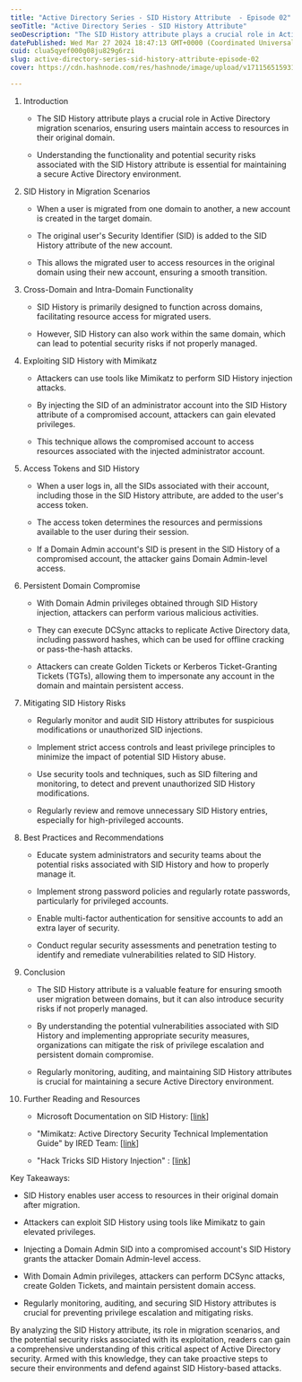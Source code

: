 ```yaml
---
title: "Active Directory Series - SID History Attribute  - Episode 02"
seoTitle: "Active Directory Series - SID History Attribute"
seoDescription: "The SID History attribute plays a crucial role in Active Directory migration scenarios, ensuring users maintain access to resources in their original domain"
datePublished: Wed Mar 27 2024 18:47:13 GMT+0000 (Coordinated Universal Time)
cuid: clua5qyef000g08ju829g6rzi
slug: active-directory-series-sid-history-attribute-episode-02
cover: https://cdn.hashnode.com/res/hashnode/image/upload/v1711565159316/4d5bcf18-ba19-44a6-b26a-14d6052f4d47.jpeg

---
```


1. Introduction
    
    * The SID History attribute plays a crucial role in Active Directory migration scenarios, ensuring users maintain access to resources in their original domain.
        
    * Understanding the functionality and potential security risks associated with the SID History attribute is essential for maintaining a secure Active Directory environment.
        
2. SID History in Migration Scenarios
    
    * When a user is migrated from one domain to another, a new account is created in the target domain.
        
    * The original user's Security Identifier (SID) is added to the SID History attribute of the new account.
        
    * This allows the migrated user to access resources in the original domain using their new account, ensuring a smooth transition.
        
3. Cross-Domain and Intra-Domain Functionality
    
    * SID History is primarily designed to function across domains, facilitating resource access for migrated users.
        
    * However, SID History can also work within the same domain, which can lead to potential security risks if not properly managed.
        
4. Exploiting SID History with Mimikatz
    
    * Attackers can use tools like Mimikatz to perform SID History injection attacks.
        
    * By injecting the SID of an administrator account into the SID History attribute of a compromised account, attackers can gain elevated privileges.
        
    * This technique allows the compromised account to access resources associated with the injected administrator account.
        
5. Access Tokens and SID History
    
    * When a user logs in, all the SIDs associated with their account, including those in the SID History attribute, are added to the user's access token.
        
    * The access token determines the resources and permissions available to the user during their session.
        
    * If a Domain Admin account's SID is present in the SID History of a compromised account, the attacker gains Domain Admin-level access.
        
6. Persistent Domain Compromise
    
    * With Domain Admin privileges obtained through SID History injection, attackers can perform various malicious activities.
        
    * They can execute DCSync attacks to replicate Active Directory data, including password hashes, which can be used for offline cracking or pass-the-hash attacks.
        
    * Attackers can create Golden Tickets or Kerberos Ticket-Granting Tickets (TGTs), allowing them to impersonate any account in the domain and maintain persistent access.
        
7. Mitigating SID History Risks
    
    * Regularly monitor and audit SID History attributes for suspicious modifications or unauthorized SID injections.
        
    * Implement strict access controls and least privilege principles to minimize the impact of potential SID History abuse.
        
    * Use security tools and techniques, such as SID filtering and monitoring, to detect and prevent unauthorized SID History modifications.
        
    * Regularly review and remove unnecessary SID History entries, especially for high-privileged accounts.
        
8. Best Practices and Recommendations
    
    * Educate system administrators and security teams about the potential risks associated with SID History and how to properly manage it.
        
    * Implement strong password policies and regularly rotate passwords, particularly for privileged accounts.
        
    * Enable multi-factor authentication for sensitive accounts to add an extra layer of security.
        
    * Conduct regular security assessments and penetration testing to identify and remediate vulnerabilities related to SID History.
        
9. Conclusion
    
    * The SID History attribute is a valuable feature for ensuring smooth user migration between domains, but it can also introduce security risks if not properly managed.
        
    * By understanding the potential vulnerabilities associated with SID History and implementing appropriate security measures, organizations can mitigate the risk of privilege escalation and persistent domain compromise.
        
    * Regularly monitoring, auditing, and maintaining SID History attributes is crucial for maintaining a secure Active Directory environment.
        
10. Further Reading and Resources
    
    * Microsoft Documentation on SID History: \[[link](https://learn.microsoft.com/en-us/defender-for-identity/security-assessment-unsecure-sid-history-attribute)\]
        
    * "Mimikatz: Active Directory Security Technical Implementation Guide" by IRED Team: \[[link](https://adsecurity.org/?page_id=1821)\]
        
    * "Hack Tricks SID History Injection" : \[[link](https://book.hacktricks.xyz/windows-hardening/active-directory-methodology/sid-history-injection)\]
        

Key Takeaways:

* SID History enables user access to resources in their original domain after migration.
    
* Attackers can exploit SID History using tools like Mimikatz to gain elevated privileges.
    
* Injecting a Domain Admin SID into a compromised account's SID History grants the attacker Domain Admin-level access.
    
* With Domain Admin privileges, attackers can perform DCSync attacks, create Golden Tickets, and maintain persistent domain access.
    
* Regularly monitoring, auditing, and securing SID History attributes is crucial for preventing privilege escalation and mitigating risks.
    

By analyzing the SID History attribute, its role in migration scenarios, and the potential security risks associated with its exploitation, readers can gain a comprehensive understanding of this critical aspect of Active Directory security. Armed with this knowledge, they can take proactive steps to secure their environments and defend against SID History-based attacks.